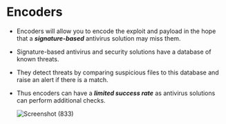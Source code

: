 # Encoders

- Encoders will allow you to encode the exploit and payload in the hope that a ***signature-based*** antivirus solution may miss them.

- Signature-based antivirus and security solutions have a database of known threats. 
- They detect threats by comparing suspicious files to this database and raise an alert if there is a match. 
- Thus encoders can have a ***limited success rate*** as antivirus solutions can perform additional checks. 

  ![Screenshot (833)](https://user-images.githubusercontent.com/63872951/184815603-1fec4ee6-6096-4551-894e-28066989291b.png)
